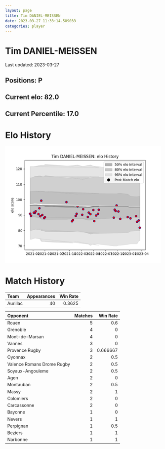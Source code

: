 ```yaml
---  
layout: page  
title: Tim DANIEL-MEISSEN  
date: 2023-03-27 11:33:14.589033  
categories: player  
---
```

# Tim DANIEL-MEISSEN


Last updated: 2023-03-27
## Positions: P

## Current elo: 82.0

## Current Percentile: 17.0

# Elo History


![elo history](history_TimDANIEL-MEISSEN.png)
# Match History


| Team     |   Appearances |   Win Rate |
|:---------|--------------:|-----------:|
| Aurillac |            40 |     0.3625 |

| Opponent                   |   Matches |   Win Rate |
|:---------------------------|----------:|-----------:|
| Rouen                      |         5 |   0.6      |
| Grenoble                   |         4 |   0        |
| Mont-de-Marsan             |         4 |   0        |
| Vannes                     |         3 |   0        |
| Provence Rugby             |         3 |   0.666667 |
| Oyonnax                    |         2 |   0.5      |
| Valence Romans Drome Rugby |         2 |   0.5      |
| Soyaux-Angouleme           |         2 |   0.5      |
| Agen                       |         2 |   0        |
| Montauban                  |         2 |   0.5      |
| Massy                      |         2 |   1        |
| Colomiers                  |         2 |   0        |
| Carcassonne                |         2 |   0        |
| Bayonne                    |         1 |   0        |
| Nevers                     |         1 |   1        |
| Perpignan                  |         1 |   0.5      |
| Beziers                    |         1 |   1        |
| Narbonne                   |         1 |   1        |